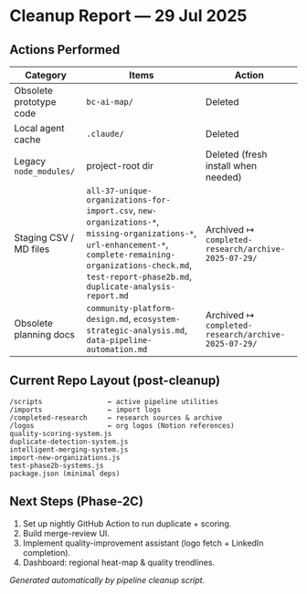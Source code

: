 # Cleanup Report — 29 Jul 2025

## Actions Performed

| Category | Items | Action |
|---|---|---|
| Obsolete prototype code | `bc-ai-map/` | Deleted |
| Local agent cache | `.claude/` | Deleted |
| Legacy `node_modules/` | project-root dir | Deleted (fresh install when needed) |
| Staging CSV / MD files | `all-37-unique-organizations-for-import.csv`, `new-organizations-*`, `missing-organizations-*`, `url-enhancement-*`, `complete-remaining-organizations-check.md`, `test-report-phase2b.md`, `duplicate-analysis-report.md` | Archived ↦ `completed-research/archive-2025-07-29/` |
| Obsolete planning docs | `community-platform-design.md`, `ecosystem-strategic-analysis.md`, `data-pipeline-automation.md` | Archived ↦ `completed-research/archive-2025-07-29/` |

## Current Repo Layout (post-cleanup)

```
/scripts                ← active pipeline utilities
/imports                ← import logs
/completed-research     ← research sources & archive
/logos                  ← org logos (Notion references)
quality-scoring-system.js
duplicate-detection-system.js
intelligent-merging-system.js
import-new-organizations.js
test-phase2b-systems.js
package.json (minimal deps)
```

## Next Steps (Phase-2C)
1. Set up nightly GitHub Action to run duplicate + scoring.
2. Build merge-review UI.
3. Implement quality-improvement assistant (logo fetch + LinkedIn completion).
4. Dashboard: regional heat-map & quality trendlines.

*Generated automatically by pipeline cleanup script.* 